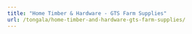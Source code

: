 ```yaml
---
title: "Home Timber & Hardware - GTS Farm Supplies"
url: /tongala/home-timber-and-hardware-gts-farm-supplies/
---
```

